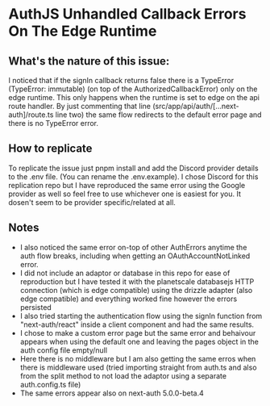 # AuthJS Unhandled Callback Errors On The Edge Runtime

## What's the nature of this issue:

I noticed that if the signIn callback returns false there is a TypeError (TypeError: immutable) (on top of the AuthorizedCallbackError) only on the edge runtime. This only happens when the runtime is set to edge on the api route handler. By just commenting that line (src/app/api/auth/[...next-auth]/route.ts line two) the same flow redirects to the default error page and there is no TypeError error.

## How to replicate

To replicate the issue just pnpm install and add the Discord provider details to the .env file. (You can rename the .env.example). I chose Discord for this replication repo but I have reproduced the same error using the Google provider as well so feel free to use whichever one is easiest for you. It dosen't seem to be provider specific/related at all.

## Notes

- I also noticed the same error on-top of other AuthErrors anytime the auth flow breaks, including when getting an OAuthAccountNotLinked error.
- I did not include an adaptor or database in this repo for ease of reproduction but I have tested it with the planetscale databasejs HTTP connection (which is edge compatible) using the drizzle adapter (also edge compatible) and everything worked fine however the errors persisted
- I also tried starting the authentication flow using the signIn function from "next-auth/react" inside a client component and had the same results.
- I chose to make a custom error page but the same error and behaivour appears when using the default one and leaving the pages object in the auth config file empty/null
- Here there is no middleware but I am also getting the same erros when there is middleware used (tried importing straight from auth.ts and also from the split method to not load the adaptor using a separate auth.config.ts file)
- The same errors appear also on next-auth 5.0.0-beta.4
